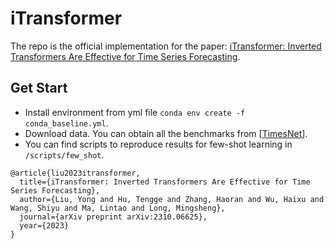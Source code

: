 # iTransformer

The repo is the official implementation for the paper: [iTransformer: Inverted Transformers Are Effective for Time Series Forecasting](https://arxiv.org/abs/2310.06625). 

## Get Start

- Install environment from yml file ```conda env create -f conda_baseline.yml```.
- Download data. You can obtain all the benchmarks from [[TimesNet](https://github.com/thuml/Time-Series-Library)].
- You can find scripts to reproduce results for few-shot learning in ```/scripts/few_shot```.

```
@article{liu2023itransformer,
  title={iTransformer: Inverted Transformers Are Effective for Time Series Forecasting},
  author={Liu, Yong and Hu, Tengge and Zhang, Haoran and Wu, Haixu and Wang, Shiyu and Ma, Lintao and Long, Mingsheng},
  journal={arXiv preprint arXiv:2310.06625},
  year={2023}
}
```
